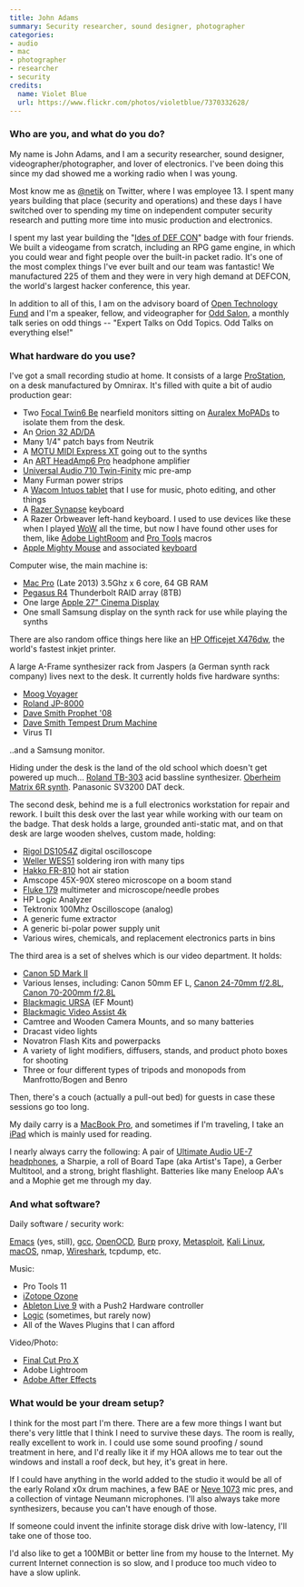 ```yaml
---
title: John Adams
summary: Security researcher, sound designer, photographer
categories:
- audio
- mac
- photographer
- researcher
- security
credits:
  name: Violet Blue
  url: https://www.flickr.com/photos/violetblue/7370332628/
---
```


### Who are you, and what do you do?

My name is John Adams, and I am a security researcher, sound designer, videographer/photographer, and lover of electronics. I've been doing this since my dad showed me a working radio when I was young.

Most know me as [@netik](https://twitter.com/netik "John's Twitter account.") on Twitter, where I was employee 13. I spent many years building that place (security and operations) and these days I have switched over to spending my time on independent computer security research and putting more time into music production and electronics. 

I spent my last year building the "[Ides of DEF CON](https://dc25spqr.com/ "A hardware badge with radio and video game.")" badge with four friends. We built a videogame from scratch, including an RPG game engine, in which you could wear and fight people over the built-in packet radio. It's one of the most complex things I've ever built and our team was fantastic! We manufactured 225 of them and they were in very high demand at DEFCON, the world's largest hacker conference, this year. 

In addition to all of this, I am on the advisory board of [Open Technology Fund](https://www.opentech.fund/ "A group supporting Internet freedom projects.") and I'm a speaker, fellow, and videographer for [Odd Salon](https://www.oddsalon.com/ "A series of lectures in San Francisco."), a monthly talk series on odd things -- "Expert Talks on Odd Topics. Odd Talks on everything else!"

### What hardware do you use?

I've got a small recording studio at home. It consists of a large [ProStation][], on a desk manufactured by Omnirax. It's filled with quite a bit of audio production gear:

- Two [Focal Twin6 Be][twin6-be] nearfield monitors sitting on [Auralex MoPADs][mopad.2] to isolate them from the desk. 
- An [Orion 32 AD/DA][orion-32]
- Many 1/4" patch bays from Neutrik
- A [MOTU MIDI Express XT][midi-express-xt] going out to the synths
- An [ART HeadAmp6 Pro][headamp6-pro] headphone amplifier
- [Universal Audio 710 Twin-Finity][710-twin-finity] mic pre-amp
- Many Furman power strips
- A [Wacom Intuos tablet][intuos] that I use for music, photo editing, and other things
- A [Razer Synapse][synapse] keyboard
- A Razer Orbweaver left-hand keyboard. I used to use devices like these when I played [WoW][] all the time, but now I have found other uses for them, like [Adobe LightRoom][lightroom] and [Pro Tools][pro-tools] macros
- [Apple Mighty Mouse][mighty-mouse] and associated [keyboard][]

Computer wise, the main machine is:

- [Mac Pro][mac-pro] (Late 2013) 3.5Ghz x 6 core, 64 GB RAM
- [Pegasus R4][pegasus-r4] Thunderbolt RAID array (8TB)
- One large [Apple 27" Cinema Display][cinema-display]
- One small Samsung display on the synth rack for use while playing the synths
 
There are also random office things here like an [HP Officejet X476dw][officejet-pro-x476dw], the world's fastest inkjet printer.

A large A-Frame synthesizer rack from Jaspers (a German synth rack company) lives next to the desk. It currently holds five hardware synths:

- [Moog Voyager][voyager]
- [Roland JP-8000][jp-8000]
- [Dave Smith Prophet '08][prophet-08]
- [Dave Smith Tempest Drum Machine][tempest]
- Virus TI

..and a Samsung monitor.

Hiding under the desk is the land of the old school which doesn't get powered up much... [Roland TB-303][tb-303] acid bassline synthesizer. [Oberheim Matrix 6R synth][matrix-6r]. Panasonic SV3200 DAT deck.

The second desk, behind me is a full electronics workstation for repair and rework. I built this desk over the last year while working with our team on the badge. That desk holds a large, grounded anti-static mat, and on that desk are large wooden shelves, custom made, holding:

- [Rigol DS1054Z][ds1054z] digital oscilloscope
- [Weller WES51][wes51] soldering iron with many tips
- [Hakko FR-810][fr-810] hot air station
- Amscope 45X-90X stereo microscope on a boom stand
- [Fluke 179][179] multimeter and microscope/needle probes
- HP Logic Analyzer
- Tektronix 100Mhz Oscilloscope (analog)
- A generic fume extractor
- A generic bi-polar power supply unit
- Various wires, chemicals, and replacement electronics parts in bins

The third area is a set of shelves which is our video department. It holds:

- [Canon 5D Mark II][eos-5d-mark-ii]
- Various lenses, including: Canon 50mm EF L, [Canon 24-70mm f/2.8L][ef-24-70mm-f2.8l-usm], [Canon 70-200mm f/2.8L][70-200mm-ex-dg]
- [Blackmagic URSA][ursa] (EF Mount)
- [Blackmagic Video Assist 4k][video-assist-4k]
- Camtree and Wooden Camera Mounts, and so many batteries
- Dracast video lights
- Novatron Flash Kits and powerpacks
- A variety of light modifiers, diffusers, stands, and product photo boxes for shooting
- Three or four different types of tripods and monopods from Manfrotto/Bogen and Benro

Then, there's a couch (actually a pull-out bed) for guests in case these sessions go too long. 

My daily carry is a [MacBook Pro][macbook-pro], and sometimes if I'm traveling, I take an [iPad][] which is mainly used for reading. 

I nearly always carry the following: A pair of [Ultimate Audio UE-7 headphones][ue-7-pro], a Sharpie, a roll of Board Tape (aka Artist's Tape), a Gerber Multitool, and a strong, bright flashlight. Batteries like many Eneloop AA's and a Mophie get me through my day.

### And what software?

Daily software / security work:

[Emacs][] (yes, still), [gcc][], [OpenOCD][], [Burp][] proxy, [Metasploit][], [Kali Linux][kali], [macOS][], nmap, [Wireshark][], tcpdump, etc. 

Music:

- Pro Tools 11
- [iZotope Ozone][ozone]
- [Ableton Live 9][live] with a Push2 Hardware controller
- [Logic][] (sometimes, but rarely now)
- All of the Waves Plugins that I can afford

Video/Photo:

- [Final Cut Pro X][final-cut-pro-x]
- Adobe Lightroom
- [Adobe After Effects][after-effects]

### What would be your dream setup?

I think for the most part I'm there. There are a few more things I want but there's very little that I think I need to survive these days. The room is really, really excellent to work in. I could use some sound proofing / sound treatment in here, and I'd really like it if my HOA allows me to tear out the windows and install a roof deck, but hey, it's great in here.

If I could have anything in the world added to the studio it would be all of the early Roland x0x drum machines, a few BAE or [Neve 1073][1073-console-module] mic pres, and a collection of vintage Neumann microphones. I'll also always take more synthesizers, because you can't have enough of those. 

If someone could invent the infinite storage disk drive with low-latency, I'll take one of those too.

I'd also like to get a 100MBit or better line from my house to the Internet. My current Internet connection is so slow, and I produce too much video to have a slow uplink.

[1073-console-module]: https://en.wikipedia.org/wiki/Neve_Electronics#Neve_1073_Console_Module "A preamp."
[179]: https://www.fluke.com/en-us/products/digital-multimeters/fluke-179-digital-multimeter.html "A digital multimeter."
[70-200mm-ex-dg]: https://www.sigmaphoto.com/apo-70-200mm-f2-8-ex-dg-os-hsm "A telephoto zoom lens."
[710-twin-finity]: https://www.uaudio.com/hardware/mic-preamps/710-twin-finity.html "A microphone preamp."
[after-effects]: https://www.adobe.com/products/aftereffects.html "Motion graphics and video editing software."
[burp]: https://portswigger.net/burp/ "Software for vulnerability scanning and traffic interception."
[cinema-display]: https://en.wikipedia.org/wiki/Apple_Cinema_Display "An LCD display."
[ds1054z]: https://www.amazon.com/Rigol-DS1054Z-Digital-Oscilloscope-Channels/dp/B012938E76 "A digital oscilloscope."
[ef-24-70mm-f2.8l-usm]: http://usa.canon.com/cusa/consumer/products/cameras/ef_lens_lineup/ef_24_70mm_f_2_8l_usm "A zoom lens for cameras."
[emacs]: http://www.gnu.org/software/emacs/ "A free open-source text editor."
[eos-5d-mark-ii]: https://www.usa.canon.com/cusa/support/consumer/eos_slr_camera_systems/eos_digital_slr_cameras/eos_5d_mark_ii "A 21 megapixel DSLR."
[final-cut-pro-x]: https://en.wikipedia.org/wiki/Final_Cut_Pro_X "A nonlinear video editor."
[fr-810]: https://www.amazon.com/Hakko-FR-810-Hot-Rework-Station/dp/B00P6MLKEC "A hot air station."
[gcc]: http://gcc.gnu.org/ "Code compiler frontends."
[headamp6-pro]: http://artproaudio.com/headphone_amps/product/headamp6_pro/ "A six-channel headphone amplifier."
[intuos]: https://www.wacom.com/en-us/products/pen-tablets/intuos "A pen tablet."
[ipad]: https://www.apple.com/ipad/ "A tablet device."
[jp-8000]: https://en.wikipedia.org/wiki/Roland_JP-8000 "An analog synth."
[kali]: https://www.kali.org/ "A security-focused Linux distribution."
[keyboard]: https://www.apple.com/keyboard/ "The keyboard."
[lightroom]: https://www.adobe.com/products/photoshop-lightroom.html "Photo management and editing software."
[live]: https://www.ableton.com/en/live/ "Musical creation software."
[logic]: https://www.saleae.com/logic/ "A hardware debugger."
[mac-pro]: https://www.apple.com/mac-pro/ "The Intel-based Mac tower computer."
[macbook-pro]: https://www.apple.com/macbook-pro/ "A laptop."
[macos]: https://en.wikipedia.org/wiki/MacOS "An operating system for Mac hardware."
[matrix-6r]: http://www.vintagesynth.com/oberheim/mat6.php "A synth."
[metasploit]: https://www.metasploit.com "Penetration testing software."
[midi-express-xt]: http://www.motu.com/products/midi/xpressxt_usb "An 8/8 MIDI interface."
[mighty-mouse]: https://en.wikipedia.org/wiki/Apple_Mighty_Mouse "A wireless mouse."
[mopad.2]: https://www.amazon.com/Auralex-Acoustics-Acoustic-Isolation-Charcoal/dp/B0002D0B4K "Acoustic isolating pads."
[officejet-pro-x476dw]: http://store.hp.com/us/en/pdp/hp-officejet-pro-x476dw-multifunction-printer "A multi-function printer."
[openocd]: http://openocd.org/ "Open-source software for on-chip debugging."
[orion-32]: https://en.antelopeaudio.com/products/orion-32/ "A multi-Channel AD/DA converter."
[ozone]: https://www.izotope.com/en/products/master-and-deliver/ozone.html "A mastering system plugin."
[pegasus-r4]: https://www.amazon.com/Promise-Technology-Enclosure-Product-PR401US/dp/B0055SE076 "A RAID enclosure."
[pro-tools]: https://www.avid.com/US/products/Pro-Tools-8-Software "Audio editing and processing software."
[prophet-08]: https://en.wikipedia.org/wiki/Prophet_%2708 "A polyphonic analog synth."
[prostation]: https://omnirax.com/technical/products/prostation/ "An audio workstation."
[synapse]: https://www.razerzone.com/synapse "Mouse/keyboard configuration software."
[tb-303]: https://en.wikipedia.org/wiki/Roland_TB-303 "A bass synth."
[tempest]: https://www.amazon.com/Dave-Smith-Instruments-DSI-3000-Tempest/dp/B004JEB08O "An analog drum machine."
[twin6-be]: https://www.focal.com/en/us/monitoring-speakers/sm6/twin6-be "Three-way monitor speakers."
[ue-7-pro]: http://pro.ultimateears.com/ue-7-pro "In-ear headphones."
[ursa]: https://en.wikipedia.org/wiki/Blackmagic_URSA "A digtial movie camera."
[video-assist-4k]: https://www.blackmagicdesign.com/products/blackmagicvideoassist "A monitoring and recording device."
[voyager]: https://en.wikipedia.org/wiki/Minimoog_Voyager "An analog synth."
[wes51]: https://www.amazon.com/Weller-WES51-Analog-Soldering-Station/dp/B000BRC2XU "A soldering station."
[wireshark]: https://www.wireshark.org/ "A network protocol analyser."
[wow]: http://us.battle.net/wow/en/ "A fantasy MMORPG."

